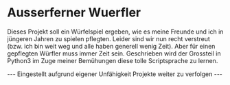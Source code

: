 # Ausserferner Wuerfler

Dieses Projekt soll ein Würfelspiel ergeben, wie es meine Freunde und ich in jüngeren Jahren zu spielen pflegten. Leider sind wir nun recht verstreut (bzw. ich bin weit weg und alle haben generell wenig Zeit). Aber für einen gepflegten Würfler muss immer Zeit sein.
Geschrieben wird der Grossteil in Python3 im Zuge meiner Bemühungen diese tolle Scriptsprache zu lernen.

--- Eingestellt aufgrund eigener Unfähigkeit Projekte weiter zu verfolgen --- 
